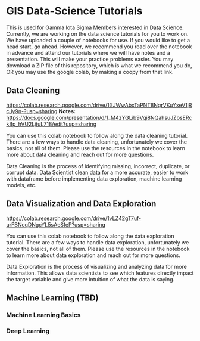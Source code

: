 # GIS Data-Science Tutorials
This is used for Gamma Iota Sigma Members interested in Data Science. Currently, we are working on the data science tutorials for you to work on. We have uploaded a couple of notebooks for use. If you would like to get a head start, go ahead. However, we recommend you read over the notebook in advance and attend our tutorials where we will have notes and a presentation. This will make your practice problems easier. You may download a ZIP file of this repository, which is what we recommend you do, OR you may use the google colab, by making a coopy from that link. 
## Data Cleaning
https://colab.research.google.com/drive/1XJWwAbxTaPNT8NgrVKuYxeV1jRcJy9n-?usp=sharing
**Notes:** https://docs.google.com/presentation/d/1_M4zYGLib9Vqi8NQahsuJZbsERckBp_hVU2LjtuL718/edit?usp=sharing

You can use this colab notebook to follow along the data cleaning tutorial. There are a few ways to handle data cleaning, unfortunately we cover the basics, not all of them. Please use the resources in the notebook to learn more about data cleaning and reach out for more questions. 

Data Cleaning is the process of identifying missing, incorrect, duplicate, or corrupt data. Data Scientist clean data for a more accurate, easier to work with dataframe before implementing data exploration, machine learning models, etc. 

## Data Visualization and Data Exploration
https://colab.research.google.com/drive/1vLZ42gT7uf-urFBNcqDNgcYL5sAeSfeP?usp=sharing

You can use this colab notebook to follow along the data exploration tutorial. There are a few ways to handle data exploration, unfortunately we cover the basics, not all of them. Please use the resources in the notebook to learn more about data exploration and reach out for more questions. 

Data Exploration is the process of visualizing and analyzing data for more information. This allows data scientists to see which features directly impact the target variable and give more intuition of what the data is saying. 


## Machine Learning (TBD)
### Machine Learning Basics
### Deep Learning 
